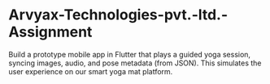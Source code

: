 # Arvyax-Technologies-pvt.-ltd.-Assignment
Build a prototype mobile app in Flutter that plays a guided yoga session, syncing images, audio, and pose metadata (from JSON). This simulates the user experience on our smart yoga mat platform.
